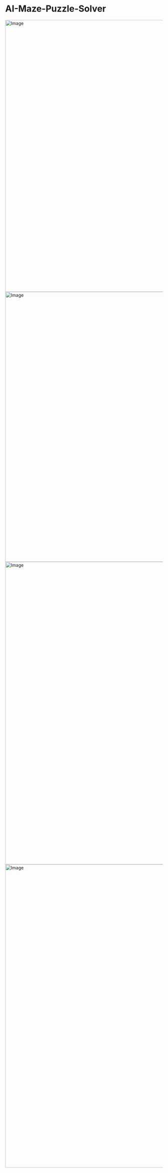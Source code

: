 # AI-Maze-Puzzle-Solver

<img width="1919" height="867" alt="Image" src="https://github.com/user-attachments/assets/25045ae5-7d3b-4472-a88a-4b8efd3239f4" />
<img width="1919" height="861" alt="Image" src="https://github.com/user-attachments/assets/d302f086-4531-4c1a-8b20-262912ad11ef" />
<img width="1919" height="965" alt="Image" src="https://github.com/user-attachments/assets/ba36c44f-4437-4b93-823a-3c52c9c7bb72" />
<img width="1919" height="967" alt="Image" src="https://github.com/user-attachments/assets/a8ad1f16-9a22-4d31-b5dc-0bb6c9dc60a5" />